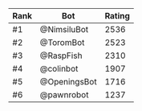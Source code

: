 Rank|Bot|Rating
---|---|---
#1|@NimsiluBot|2536
#2|@ToromBot|2523
#3|@RaspFish|2310
#4|@colinbot|1907
#5|@OpeningsBot|1716
#6|@pawnrobot|1237
